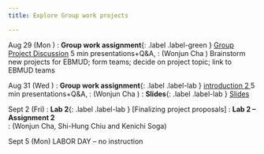 ```yaml
---
title: Explore Group work projects

---
```


Aug 29 (Mon ) 
: **Group work assignment**{: .label .label-green } [Group Project Discussion](/CivEng112/lectures/08-29) 5 min presentations+Q&A, 
: (Wonjun Cha )
 Brainstorm new projects for EBMUD; form teams; decide on project topic; link to EBMUD teams

Aug 31 (Wed ) 
: **Group work assignment**{: .label .label-lab } [introduction 2 ](/CivEng112/lectures/) 5 min presentations+Q&A, 
: (Wonjun Cha )
: **Slides**{: .label .label-lab } [Slides](https://drive.google.com/drive/folders/1YC8G-8Jwm5JhEeXOOv6lpcU11ycCJ57T)

Sept 2 (Fri) 
: **Lab 2**{: .label .label-lab } [Finalizing project proposals]
: **Lab 2 – Assignment 2**  
: (Wonjun Cha, Shi-Hung Chiu and Kenichi Soga)

Sept 5 (Mon) LABOR DAY – no instruction